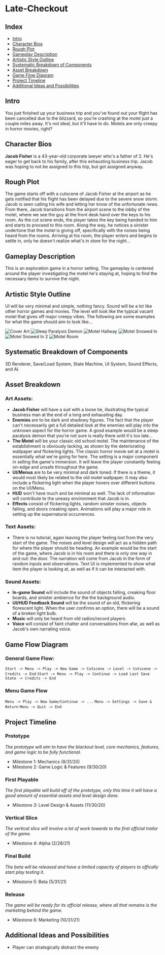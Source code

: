 # Late-Checkout

## Index
- [Intro](https://github.com/arthurosipyan/Late-Checkout/tree/master#intro)
- [Character Bios](https://github.com/arthurosipyan/Late-Checkout/tree/master#character-bios)
- [Rough Plot](https://github.com/arthurosipyan/Late-Checkout/tree/master#rough-plot)
- [Gameplay Description](https://github.com/arthurosipyan/Late-Checkout/tree/master#gameplay-description)
- [Artistic Style Outline](https://github.com/arthurosipyan/Late-Checkout/tree/master#artistic-style-outline)
- [Systematic Breakdown of Components](https://github.com/arthurosipyan/Late-Checkout/tree/master#systematic-breakdown-of-components)
- [Asset Breakdown](https://github.com/arthurosipyan/Late-Checkout/tree/master#asset-breakdown)
- [Game Flow Diagram](https://github.com/arthurosipyan/Late-Checkout/tree/master#game-flow-diagram)
- [Project Timeline](https://github.com/arthurosipyan/Late-Checkout/tree/master#project-timeline)
- [Additional Ideas and Possibilities](https://github.com/arthurosipyan/Late-Checkout/tree/master#additional-ideas-and-possibilities)

## Intro
You just finished up your business trip and you've found out your flight has been cancelled due to the blizzard, so you're crashing at the motel just a couple miles away. It's not ideal, but it'll have to do. Motels are only creepy in horror movies, right?

## Character Bios
**Jacob Fisher** is a 43-year-old corporate lawyer who's a father of 2. He's eager to get back to his family, after this exhausting business trip. Jacob was hoping to not be assigned to this trip, but got assigned anyway.

## Rough Plot
The game starts off with a cutscene of Jacob Fisher at the airport as he gets notified that his flight has been delayed due to the severe snow storm. Jacob is seen calling his wife and letting her know of the unfortunate news. From there, Jacob transitions from the airport scene to the lobby of the motel, where we see the guy at the front desk hand over the keys to his room. As the cut scene ends, the player takes the key being handed to him and starts to proceed to this room. Along the way, he notices a sinister undertone that the motel is giving off, specifically with the noises being heard from the rooms. Arriving at his room, the player enters and begins to settle in, only he doesn't realize what's in store for the night...

## Gameplay Description
This is an exploration game in a horror setting. The gameplay is centered around the player investigating the motel he's staying at, hoping to find the necessary items to survive the night.

## Artistic Style Outline
UI will be very minimal and simple, nothing fancy. Sound will be a lot like other horror games and movies. The level will look like the typical vacant motel that gives off major creepy vibes. The following are some examples for what the game should aim to look like...

![Cover Art](https://cdn.discordapp.com/attachments/737396307853049916/737689201683857458/image0.jpg)
![Sleep Paralysis Demon](https://cdn.discordapp.com/attachments/737396307853049916/737687850853859398/image0.jpg)
![Motel Hallway](https://cdn.discordapp.com/attachments/737396307853049916/737688662942285944/image0.jpg)
![Motel Snowed In](https://cdn.discordapp.com/attachments/737396307853049916/737690230819389480/image0.jpg)
![Motel Snowed In 2](https://cdn.discordapp.com/attachments/737396307853049916/737690029702512731/image0.jpg)
![Motel Room](https://cdn.discordapp.com/attachments/737396307853049916/737689889595850885/image0.jpg)

## Systematic Breakdown of Components
3D Renderer, Save/Load System, State Machine, UI System, Sound Effects, and AI.

## Asset Breakdown
### Art Assets:
- **Jacob Fisher** will have a suit with a loose tie, illustrating the typical business man at the end of a long and exhausting day.
- **Enemies** are to be dark and shadowy figures. The fact that the player can't necessarily get a full detailed look at the enemies will play into the unknown aspect for the horror game. A good example would be a sleep paralysis demon that you're not sure is really there until it's too late...
- **The Motel** will be your classic old school motel. The maintenance of the establishment is obviously lacking, as shown by the deteriorating wallpaper and flickering lights. The classic horror movie set at a motel is essentially what we're going for here. The setting is a major component in selling the game's immersion. It will leave the player constantly feeling on-edge and unsafe throughout the game. 
- **UI/Menus** are to be very minimal and dark toned. If there is a theme, it would most likely be related to the old motel wallpaper. It may also include a flickering light when the player hovers over different buttons on the UI/Menu.
- **HUD** won't have much and be minimal as well. The lack of information will contribute to the uneasy environment that Jacob is in.
- **Effects** consist of flickering lights, random sinister noises, objects falling, and doors creaking open. Animations will play a major role in setting up the supernatural occurrences.

### Text Assets:
- There is no tutorial, again leaving the player feeling lost from the very start of the game. The noises and level design will act as a hidden path for where the player should be heading. An example would be the start of the game, where Jacob is in his room and there is only one way in and out: the door. The narration will come from Jacob in the form of random inputs and observations. Text UI is implemented to show what item the player is looking at, as well as if it can be interacted with.

### Sound Assets:
- **In-game Sound** will include the sound of objects falling, creaking floor boards, and sinister ambience for the the background audio.
- **UI/HUD Feedback Sound** will be the sound of an old, flickering florescent light. When the user confirms an option, there will be a sound of a broken light bulb.
- **Music** will only be heard from old radios/record players.
- **Voice** will consist of faint chatter and conversations from afar, as well as Jacob's own narrating voice.

## Game Flow Diagram
### General Game Flow:
`Start -> Menu -> Play -> New Game -> Cutscene -> Level -> Cutscene -> Credits -> End`
`Start -> Menu -> Play -> Continue -> Load Last Save State -> Credits -> End`

### Menu Game Flow
`Menu -> Play -> New Game/Continue -> ...`
`Menu -> Settings -> Save & Return`
`Menu -> Quit -> End`

## Project Timeline
### Prototype
<em>The prototype will aim to have the blackout level, core mechanics, features, and game logic to be fully functional.</em>
- Milestone 1: Mechanics (8/31/20)
- Milestone 2: Game Logic & Features (9/30/20)

### First Playable
<em>The first playable will build off of the prototype, only this time it will have a good amount of essential assets and level design done.</em>
- Milestone 3: Level Design & Assets (11/30/20)

### Vertical Slice
<em>The vertical slice will involve a lot of work towards to the first official trailor of the game.</em>
- Milestone 4: Alpha (2/28/21)

### Final Build
<em>The beta will be released and have a limited capacity of players to offically start play testing it.</em>
- Milestone 5: Beta (5/31/21)

### Release
<em>The game will be ready for its official release, where all that remains is the marketing behind the game.</em>
- Milestone 6: Marketing (10/31/21)

## Additional Ideas and Possibilities
- Player can strategically distract the enemy
